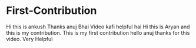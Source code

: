 
# First-Contribution
Hi this is ankush Thanks anuj Bhai Video kafi helpful hai 
Hi this is Aryan and this is my contribution.
This is my first contribution
hello anuj thanks for this video. Very Helpful
